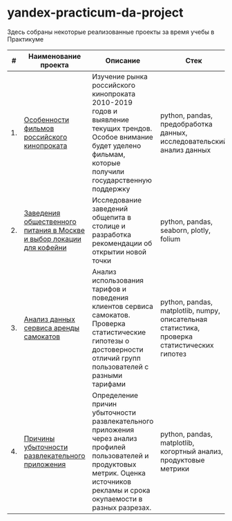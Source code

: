 # yandex-practicum-da-project
Здесь собраны некоторые реализованные проекты за время учебы в Практикуме

| #    | Наименование проекта                | Описание                                                     | Стек                                                         |
| ---- | ------------------------------------------------------------ | ------------------------------------------------------------ | ------------------------------------------------------------ |
| 1.   | [Особенности фильмов российского кинопроката](https://github.com/RodinaMarina/Portfolio/tree/main/russian_film_distribution) | Изучение рынка российского кинопроката 2010-2019 годов и выявление текущих трендов. Особое внимание будет уделено фильмам, которые получили государственную поддержку | python, pandas, предобработка данных, исследовательский анализ данных |
| 2.   | [Заведения общественного питания в Москве и выбор локации для кофейни](https://github.com/RodinaMarina/Portfolio/tree/main/cafes_in_Moscow) | Исследование заведений общепита в столице и разработка рекомендации об открытии новой точки | python, pandas, seaborn, plotly, folium       |
| 3.   | [Анализ данных сервиса аренды самокатов](https://github.com/RodinaMarina/Portfolio/tree/main/scooter_rental_service) | Анализ использования тарифов и поведения клиентов сервиса самокатов. Проверка  статистические гипотезы о достоверности отличий групп пользователей с разными тарифами| python, pandas, matplotlib, numpy, описательная статистика, проверка статистических гипотез |
| 4.   | [Причины убыточности развлекательного приложения](https://github.com/RodinaMarina/Portfolio/tree/main/reason_unprofitability_application) | Определение причин убыточности развлекательного приложения через анализ профилей пользователей и продуктовых метрик. Оценка источников рекламы и срока окупаемости в разных разрезах.| python, pandas, matplotlib, когортный анализ, продуктовые метрики |